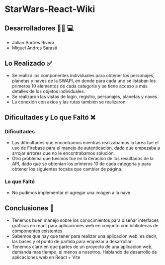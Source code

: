 # StarWars-React-Wiki

## Desarrolladores :office_worker: :computer:
- Julian Andres Rivera
- Miguel Andres Sarasti

## Lo Realizado :white_check_mark:
- Se realizó los componentes individuales para obtener los personajes, planetas y naves de la SWAPI, en donde para cada uno se listaban los primeros 10 elementos de cada categoria y se tiene acceso a más detalles de los objetos individuales.<br>
- Se realizaron las vistas de login, registro, personajes, planetas y naves.<br>
- La conexión con axios y las rutas también se realizaron.

## Dificultades y Lo que Faltó :x:
### Dificultades
- Las dificultades que encontramos mientras realizabamos la tarea fue el uso de Firebase para el manejo de autenticación, dado que empezaba a arrojar errores que no le encontrabamos solución. <br>
- Otro problema que tuvimos fue en la iteración de los resultados de la API, dado que se obtenian los primeros 10 de cada categoria y para obtener los siguientes tocaba que cambiar de página.<br>
### Lo que Faltó
- No pudimos implementar el agregar una imágen a la nave.

## Conclusiones :book:
- Tenemos buen manejo sobre los conocimientos para diseñar interfaces graficas en react para aplicaciones web en conjunto con bibliotecas de componentes existentes
- Sabemos que hay que tener para realizar una aplicacion web, es decir, las bases y el punto de partida para empezar a desarrollar
- Tenemos claro en que partes de un proyecto de una aplicacion web, demanda mas tiempo, al menos a nosotros. Hablando de desarrollo de aplicaciones web en React + Vite
